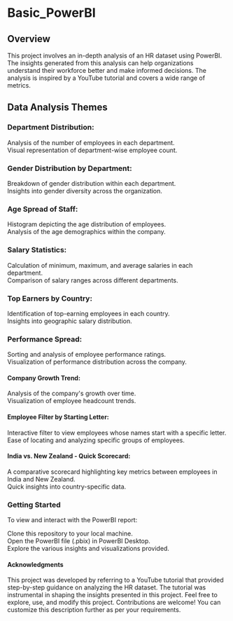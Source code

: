 # Basic_PowerBI
## Overview
This project involves an in-depth analysis of an HR dataset using PowerBI. The insights generated from this analysis can help organizations understand their workforce better and make informed decisions. The analysis is inspired by a YouTube tutorial and covers a wide range of metrics.

## Data Analysis Themes
### Department Distribution:

Analysis of the number of employees in each department.<br/>
Visual representation of department-wise employee count.
### Gender Distribution by Department:

Breakdown of gender distribution within each department.<br/>
Insights into gender diversity across the organization.
### Age Spread of Staff:

Histogram depicting the age distribution of employees.<br/>
Analysis of the age demographics within the company.
### Salary Statistics:

Calculation of minimum, maximum, and average salaries in each department.<br/>
Comparison of salary ranges across different departments.
### Top Earners by Country:

Identification of top-earning employees in each country.<br/>
Insights into geographic salary distribution.
### Performance Spread:

Sorting and analysis of employee performance ratings.<br/>
Visualization of performance distribution across the company.
#### Company Growth Trend:

Analysis of the company's growth over time.<br/>
Visualization of employee headcount trends.
#### Employee Filter by Starting Letter:

Interactive filter to view employees whose names start with a specific letter.<br/>
Ease of locating and analyzing specific groups of employees.
#### India vs. New Zealand - Quick Scorecard:

A comparative scorecard highlighting key metrics between employees in India and New Zealand.<br/>
Quick insights into country-specific data.

### Getting Started
To view and interact with the PowerBI report:<br/>

Clone this repository to your local machine.<br/>
Open the PowerBI file (.pbix) in PowerBI Desktop.<br/>
Explore the various insights and visualizations provided.<br/>
#### Acknowledgments
This project was developed by referring to a YouTube tutorial that provided step-by-step guidance on analyzing the HR dataset. The tutorial was instrumental in shaping the insights presented in this project.
Feel free to explore, use, and modify this project. Contributions are welcome!
You can customize this description further as per your requirements.
